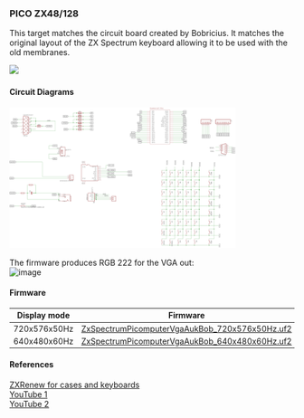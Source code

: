### PICO ZX48/128
This target matches the circuit board created by Bobricius.
It matches the original layout of the ZX Spectrum keyboard allowing it to be used with the old membranes.

<img src="pico_zx48_128_1.png" width="400"/>

#### Circuit Diagrams
<img src="pico_zx48_128_2.png" width="400"/>

The firmware produces RGB 222 for the VGA out:<br/>
![image](Pico%20VGA%20RGB222.png)

#### Firmware
| Display mode | Firmware |
| - | - |
| 720x576x50Hz | [ZxSpectrumPicomputerVgaAukBob_720x576x50Hz.uf2](/uf2/ZxSpectrumPicomputerVgaAukBob_720x576x50Hz.uf2) |
| 640x480x60Hz | [ZxSpectrumPicomputerVgaAukBob_640x480x60Hz.uf2](/uf2/ZxSpectrumPicomputerVgaAukBob_640x480x60Hz.uf2) |
#### References
[ZXRenew for cases and keyboards](https://zxrenew.co.uk/)<br/>
[YouTube 1](https://www.youtube.com/watch?v=BvZBZUznZrY)<br/>
[YouTube 2](https://www.youtube.com/watch?v=LgOR_wKjtFk)<br/>

